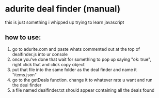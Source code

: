 # adurite deal finder (manual)
this is just something i whipped up trying to learn javascript

## how to use:
1. go to adurite.com and paste whats commented out at the top of dealfinder.js into ur console
2. once you've done that wait for something to pop up saying "ok: true", right click that and click copy object
3. put that file into the same folder as the deal finder and name it "items.json"
4. go to the getDeals function. change it to whatever rate u want and run the deal finder
5. a file named dealfinder.txt should appear containing all the deals found
